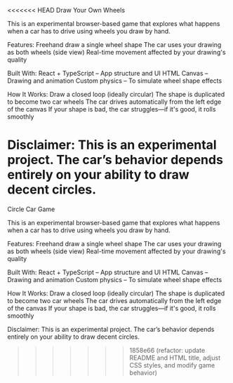 <<<<<<< HEAD
Draw Your Own Wheels

This is an experimental browser-based game that explores what happens when a car has to drive using wheels you draw by hand.

Features:
Freehand draw a single wheel shape
The car uses your drawing as both wheels (side view)
Real-time movement affected by your drawing's quality

Built With:
React + TypeScript – App structure and UI
HTML Canvas – Drawing and animation
Custom physics – To simulate wheel shape effects

How It Works:
Draw a closed loop (ideally circular)
The shape is duplicated to become two car wheels
The car drives automatically from the left edge of the canvas
If your shape is bad, the car struggles—if it's good, it rolls smoothly

Disclaimer:
This is an experimental project. The car’s behavior depends entirely on your ability to draw decent circles.
=======
Circle Car Game

This is an experimental browser-based game that explores what happens when a car has to drive using wheels you draw by hand.

Features: Freehand draw a single wheel shape The car uses your drawing as both wheels (side view) Real-time movement affected by your drawing's quality

Built With: React + TypeScript – App structure and UI HTML Canvas – Drawing and animation Custom physics – To simulate wheel shape effects

How It Works: Draw a closed loop (ideally circular) The shape is duplicated to become two car wheels The car drives automatically from the left edge of the canvas If your shape is bad, the car struggles—if it's good, it rolls smoothly

Disclaimer: This is an experimental project. The car’s behavior depends entirely on your ability to draw decent circles.
>>>>>>> 1858e66 (refactor: update README and HTML title, adjust CSS styles, and modify game behavior)
